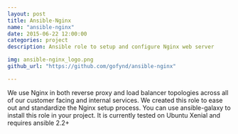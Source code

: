 ```yaml
---
layout: post
title: Ansible-Nginx
name: "ansible-nginx"
date: 2015-06-22 12:00:00
categories: project
description: Ansible role to setup and configure Nginx web server

img: ansible-nginx_logo.png
github_url: "https://github.com/gofynd/ansible-nginx"

---
```


<p>
We use Nginx in both reverse proxy and load balancer topologies across all of our customer facing and internal services. We created this role to ease out and standardize the Nginx setup process. You can use ansible-galaxy to install this role in your project. It is currently tested on Ubuntu Xenial and requires ansible 2.2+
</p>
